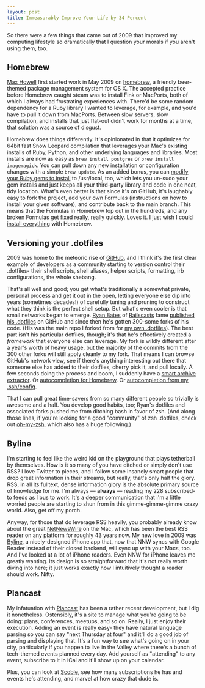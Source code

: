 ```yaml
---
layout: post
title: Immeasurably Improve Your Life by 34 Percent
---
```


So there were a few things that came out of 2009 that improved my computing lifestyle so dramatically that I question your morals if you aren't using them, too.

## Homebrew

[Max Howell](http://twitter.com/mxcl) first started work in May 2009 on [homebrew](http://github.com/mxcl/homebrew), a friendly beer-themed package management system for OS X. The accepted practice before Homebrew caught steam was to install Fink or MacPorts, both of which I always had frustrating experiences with. There'd be some random dependency for a Ruby library I wanted to leverage, for example, and you'd have to pull it down from MacPorts. Between slow servers, slow compilation, and installs that just flat-out didn't work for months at a time, that solution was a source of disgust.

Homebrew does things differently. It's opinionated in that it optimizes for 64bit fast Snow Leopard compilation that leverages your Mac's existing installs of Ruby, Python, and other underlying languages and libraries. Most installs are now as easy as `brew install postgres` or `brew install imagemagick`. You can pull down any new installation or configuration changes with a simple `brew update`. As an added bonus, you can [modify your Ruby gems to install](http://wiki.github.com/mxcl/homebrew/cpan-ruby-gems-and-python-disttools) to /usr/local, too, which lets you un-sudo your gem installs and just keeps all your third-party library and code in one neat, tidy location. What's even better is that since it's on GitHub, it's laughably easy to fork the project, add your own Formulas (instructions on how to install your given software), and contribute back to the main branch. This means that the Formulas in Homebrew top out in the hundreds, and any broken Formulas get fixed really, really quickly. Loves it. I just wish I could [install everything](http://twitter.com/defunkt/status/8127462365) with Homebrew.

## Versioning your .dotfiles
2009 was home to the meteoric rise of [GitHub](http://github.com), and I think it's the first clear example of developers as a community starting to version control their .dotfiles- their shell scripts, shell aliases, helper scripts, formatting, irb configurations, the whole shebang.

That's all well and good; you get what's traditionally a somewhat private, personal process and get it out in the open, letting everyone else dip into years (sometimes decades!) of carefully tuning and pruning to construct what they think is the perfect shell setup. But what's even cooler is that small networks began to emerge. [Ryan Bates](http://twitter.com/rbates) of [Railscasts](http://www.railscasts.com) fame [published his .dotfiles](http://github.com/ryanb/dotfiles) on GitHub and since then he's gotten 300-some forks of his code. (His was the main repo I forked from for [my own .dotfiles](http://github.com/holman/dotfiles)). The best part isn't his particular dotfiles, though; it's that he's effectively created a *framework* that everyone else can leverage. My fork is wildly different after a year's worth of heavy usage, but the majority of the commits from the 300 other forks will still apply cleanly to my fork. That means I can browse GitHub's network view, see if there's anything interesting out there that someone else has added to their dotfiles, cherry pick it, and pull locally. A few seconds doing the process and boom, I suddenly have a [smart archive extractor](http://github.com/holman/dotfiles/commit/6eace56de9a84a693f4c2deadfe3c9d2a33a37c7). Or [autocompletion for Homebrew](http://github.com/holman/dotfiles/commit/88d8717946ab740b29448f8aaff315ca10f9996f). Or [autocompletion from my .ssh/config](http://github.com/holman/dotfiles/commit/6141fc7eaabc92aad03adc17785c27bcf1a3bc2d).

That I can pull great time-savers from so many different people so trivially is awesome and a half. You develop good habits, too; Ryan's dotfiles and associated forks pushed me from ditching bash in favor of zsh. (And along those lines, if you're looking for a good "community" of zsh .dotfiles, check out [oh-my-zsh](http://github.com/robbyrussell/oh-my-zsh), which also has a huge following.)

## Byline

I'm starting to feel like the weird kid on the playground that plays tetherball by themselves. How is it so many of you have ditched or simply don't use RSS? I love Twitter to pieces, and I follow some insanely smart people that drop great information in their streams, but really, that's only half the glory. RSS, in all its fulltext, dense information glory is the absolute primary source of knowledge for me. I'm always — **always** — reading my 228 subscribed-to feeds as I bus to work. It's a deeper communication that I'm a little worried people are starting to shun from in this gimme-gimme-gimme crazy world. Also, get off my porch.

Anyway, for those that do leverage RSS heavily, you probably already know about the great [NetNewsWire](http://www.newsgator.com/INDIVIDUALS/NETNEWSWIRE/) on the Mac, which has been the best RSS reader on any platform for roughly 43 years now. My new love in 2009 was [Byline](http://www.phantomfish.com/byline.html), a nicely-designed iPhone app that, now that NNW syncs with Google Reader instead of their closed backend, will sync up with your Macs, too. And I've looked at a lot of iPhone readers. Even NNW for iPhone leaves me greatly wanting. Its design is so straightforward that it's not really worth diving into here; it just works exactly how I intuitively thought a reader should work. Nifty.

## Plancast

My infatuation with [Plancast](http://plancast.com) has been a rather recent development, but I dig it nonetheless. Ostensibly, it's a site to manage what you're going to be doing: plans, conferences, meetups, and so on. Really, I just enjoy their execution. Adding an event is really easy- they have natural language parsing so you can say "next Thursday at four" and it'll do a good job of parsing and displaying that. It's a fun way to see what's going on in your city, particularly if you happen to live in the Valley where there's a bunch of tech-themed events planned every day. Add yourself as "attending" to any event, subscribe to it in iCal and it'll show up on your calendar.

Plus, you can look at [Scoble](http://plancast.com/Scobleizer), see how many subscriptions he has and events he's attending, and marvel at how crazy that dude is.